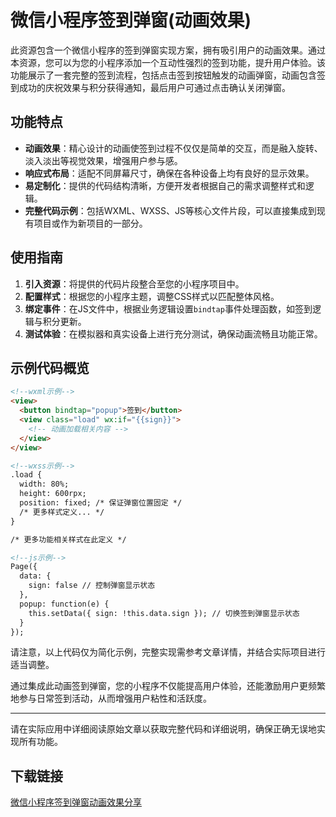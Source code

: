 # 微信小程序签到弹窗(动画效果)

此资源包含一个微信小程序的签到弹窗实现方案，拥有吸引用户的动画效果。通过本资源，您可以为您的小程序添加一个互动性强烈的签到功能，提升用户体验。该功能展示了一套完整的签到流程，包括点击签到按钮触发的动画弹窗，动画包含签到成功的庆祝效果与积分获得通知，最后用户可通过点击确认关闭弹窗。

## 功能特点

- **动画效果**：精心设计的动画使签到过程不仅仅是简单的交互，而是融入旋转、淡入淡出等视觉效果，增强用户参与感。
- **响应式布局**：适配不同屏幕尺寸，确保在各种设备上均有良好的显示效果。
- **易定制化**：提供的代码结构清晰，方便开发者根据自己的需求调整样式和逻辑。
- **完整代码示例**：包括WXML、WXSS、JS等核心文件片段，可以直接集成到现有项目或作为新项目的一部分。

## 使用指南

1. **引入资源**：将提供的代码片段整合至您的小程序项目中。
2. **配置样式**：根据您的小程序主题，调整CSS样式以匹配整体风格。
3. **绑定事件**：在JS文件中，根据业务逻辑设置`bindtap`事件处理函数，如签到逻辑与积分更新。
4. **测试体验**：在模拟器和真实设备上进行充分测试，确保动画流畅且功能正常。

## 示例代码概览

```html
<!--wxml示例-->
<view>
  <button bindtap="popup">签到</button>
  <view class="load" wx:if="{{sign}}">
    <!-- 动画加载相关内容 -->
  </view>
</view>

<!--wxss示例-->
.load {
  width: 80%;
  height: 600rpx;
  position: fixed; /* 保证弹窗位置固定 */
  /* 更多样式定义... */
}

/* 更多功能相关样式在此定义 */

<!--js示例-->
Page({
  data: {
    sign: false // 控制弹窗显示状态
  },
  popup: function(e) {
    this.setData({ sign: !this.data.sign }); // 切换签到弹窗显示状态
  }
});
```

请注意，以上代码仅为简化示例，完整实现需参考文章详情，并结合实际项目进行适当调整。

通过集成此动画签到弹窗，您的小程序不仅能提高用户体验，还能激励用户更频繁地参与日常签到活动，从而增强用户粘性和活跃度。

---

请在实际应用中详细阅读原始文章以获取完整代码和详细说明，确保正确无误地实现所有功能。

## 下载链接

[微信小程序签到弹窗动画效果分享](https://pan.quark.cn/s/3988e05ef89a)